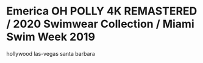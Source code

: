 # Emerica OH POLLY 4K REMASTERED / 2020 Swimwear Collection / Miami Swim Week 2019
 hollywood 
 las-vegas
 santa barbara